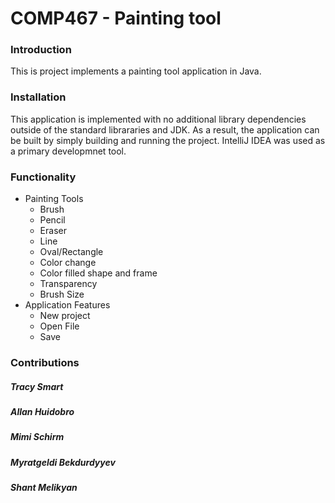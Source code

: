 # COMP467 - Painting tool

### Introduction

This is project implements a painting tool application in Java.

### Installation

This application is implemented with no additional library dependencies outside of the
standard librararies and JDK. As a result, the application can be built by simply building and running the project.
IntelliJ IDEA was used as a primary developmnet tool.

### Functionality

* Painting Tools
  * Brush
  * Pencil
  * Eraser
  * Line
  * Oval/Rectangle
  * Color change 
  * Color filled shape and frame
  * Transparency
  * Brush Size
* Application Features
  * New project
  * Open File
  * Save

### Contributions

##### Tracy Smart
##### Allan Huidobro
##### Mimi Schirm
##### Myratgeldi Bekdurdyyev
##### Shant Melikyan
